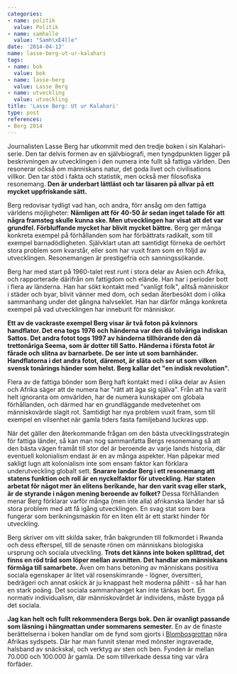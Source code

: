 ```yaml
---
categories:
- name: politik
  value: Politik
- name: samhalle
  value: "Samh\xE4lle"
date: '2014-04-13'
name: lasse-berg-ut-ur-kalahari
tags:
- name: bok
  value: bok
- name: lasse-berg
  value: Lasse Berg
- name: utveckling
  value: utveckling
title: 'Lasse Berg: Ut ur Kalahari'
type: post
references:
- Berg 2014
---
```

Journalisten Lasse Berg har utkommit med den tredje boken i sin Kalahari-serie. Den tar delvis formen av en självbiografi, men tyngdpunkten ligger på beskrivningen av utvecklingen i den numera inte fullt så fattiga världen. Den resonerar också om människans natur, det goda livet och civilisations villkor. Den tar stöd i fakta och statistik, men också mer filosofiska resonemang. **Den är underbart lättläst och tar läsaren på allvar på ett mycket uppfriskande sätt.**

Berg redovisar tydligt vad han, och andra, förr ansåg om den fattiga världens möjligheter: **Nämligen att för 40-50 år sedan inget talade för att några framsteg skulle kunna ske. Men utvecklingen har visat att det var grundfel. Förbluffande mycket har blivit mycket bättre.** Berg ger många konkreta exempel på förhållanden som har förbättrats radikalt, som till exempel barnadödligheten. Självklart utan att samtidigt förneka de oerhört stora problem som kvarstår, eller som har vuxit fram som en följd av utvecklingen. Resonemangen är prestigefria och sanningssökande.

Berg har med start på 1960-talet rest runt i stora delar av Asien och Afrika, och rapporterade därifrån om fattigdom och elände. Han har i perioder bott i flera av länderna. Han har sökt kontakt med "vanligt folk", alltså människor i städer och byar, blivit vänner med dom, och sedan återbesökt dom i olika sammanhang under det gångna halvseklet. Han har därför många konkreta exempel på vad utvecklingen har inneburit för människor.

**Ett av de vackraste exempel Berg visar är två foton på kvinnors handflator. Det ena togs 1976 och händerna var den då tolvåriga indiskan Sattos. Det andra fotot togs 1997 av händerna tillhörande den då trettonåriga Seema, som är dotter till Satto. Händerna i första fotot är fårade och slitna av barnarbete. De ser inte ut som barnhänder. Handflatorna i det andra fotot, däremot, är släta och ser ut som vilken svensk tonårings händer som helst. Berg kallar det "en indisk revolution".**

Flera av de fattiga bönder som Berg haft kontakt med i olika delar av Asien och Afrika säger att de numera har "rätt att äga sig själva". Från att ha varit helt ignoranta om omvärlden, har de numera kunskaper om globala förhållanden, och därmed har en grundläggande medvetenhet om människovärde slagit rot. Samtidigt har nya problem vuxit fram, som till exempel en vilsenhet när gamla tiders fasta familjeband luckras upp.

När det gäller den återkommande frågan om den bästa utvecklingsstrategin för fattiga länder, så kan man nog sammanfatta Bergs resonemang så att den bästa vägen framåt till stor del är beroende av varje lands historia, där eventuell kolonialism endast är en av många aspekter. Han påpekar med sakligt lugn att kolonialism inte som ensam faktor kan förklara underutveckling globalt sett. **Snarare landar Berg i ett resonemang att statens funktion och roll är en nyckelfaktor för utveckling. Har staten arbetat för något mer än elitens berikande, har den varit svag eller stark, är de styrande i någon mening beroende av folket?** Dessa förhållanden menar Berg förklarar varför många (men inte alla) afrikanska länder har så stora problem med att få igång utvecklingen. En svag stat som bara fungerar som berikningsmaskin för en liten elit är ett starkt hinder för utveckling.

Berg skriver om vitt skilda saker, från bakgrunden till folkmordet i Rwanda och dess efterspel, till de senaste rönen om människans biologiska ursprung och sociala utveckling. **Trots det känns inte boken splittrad, det finns en röd tråd som löper mellan avsnitten. Det handlar om människans förmåga till samarbete.** Även om hans betoning av människans positiva sociala egenskaper är litet väl rosenskimrande - lögner, översitteri, bedrägeri och annat oskick är ju knappast helt moderna påhitt - så har han en stark poäng. Det sociala sammanhanget kan inte tänkas bort. En normativ individualism, där människovärdet är individens, måste bygga på det sociala.

**Jag kan helt och fullt rekommendera Bergs bok. Den är ovanligt passande som läsning i hängmattan under sommarens semester.** En av de finaste berättelserna i boken handlar om de fynd som gjorts i [Blombosgrottan](http://en.wikipedia.org/wiki/Blombos_Cave) nära Afrikas sydspets. Där har man funnit stenar med mönster ingraverade, halsband av snäckskal, och verktyg av sten och ben. Fynden är mellan 70.000 och 100.000 år gamla. De som tillverkade dessa ting var våra förfäder.
